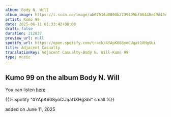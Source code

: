 ```yaml
---
album: Body N. Will
album_image: https://i.scdn.co/image/ab67616d0000b2739409bf00448e49d43c049709
artist: Kumo 99
date: 2025-06-11 01:33:42+00:00
draft: false
duration: 212837
preview_url: null
spotify_url: https://open.spotify.com/track/4YApK608yoCUqat1XHgSbi
title: Adjacent Casualty
translationKey: Adjacent Casualty-Body N. Will-Kumo 99
type: music
---
```



## Kumo 99 on the album Body N. Will

You can listen [here](https://open.spotify.com/track/4YApK608yoCUqat1XHgSbi)

{{% spotify "4YApK608yoCUqat1XHgSbi" small %}}

added on June 11, 2025